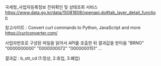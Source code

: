 국세청_사업자등록정보 진위확인 및 상태조회 서비스
https://www.data.go.kr/data/15081808/openapi.do#tab_layer_detail_function

참고사이트 : Convert curl commands to Python, JavaScript and more
https://curlconverter.com/

사업자번호로 구성된 파일을  읽어서 API를 호출한 뒤 결과값을 받아옴
"BRNO"
"0000000000"
"0000000072"
"0000000151"
...

결과값 : b_stt_cd (1:정상, 2:휴업, 3:폐업)
